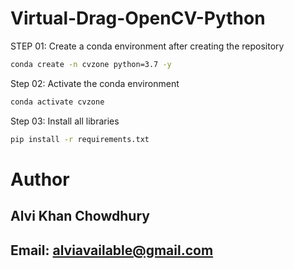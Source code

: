 # Virtual-Drag-OpenCV-Python

STEP 01: Create a conda environment after creating the repository
```bash
conda create -n cvzone python=3.7 -y
```
Step 02: Activate the conda environment
```bash
conda activate cvzone
```

Step 03: Install all libraries
```bash
pip install -r requirements.txt
```

# Author

## Alvi Khan Chowdhury

## Email: alviavailable@gmail.com
